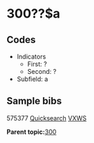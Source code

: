 # 300??$a

## Codes

-   Indicators
    -   First: ?
    -   Second: ?
-   Subfield: a

## Sample bibs

575377 [Quicksearch](https://search.library.yale.edu/catalog/575377) [VXWS](http://prodorbis.library.yale.edu:7014/vxws/GetHoldingsService?bibId=575377)

**Parent topic:**[300](../../tags/300/300.md)

